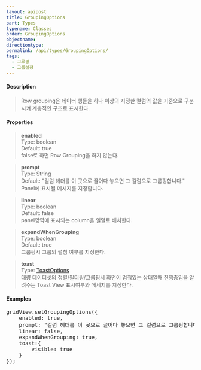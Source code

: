 ```yaml
---
layout: apipost
title: GroupingOptions
part: Types
typename: Classes
order: GroupingOptions
objectname: 
directiontype: 
permalink: /api/types/GroupingOptions/
tags:
  - 그루핑
  - 그룹설정
---
```



#### Description

> Row grouping은 데이터 행들을 하나 이상의 지정한 컬럼의 값을 기준으로 구분시켜 계층적인 구조로 표시한다.

#### Properties

> **enabled**    
> Type: boolean  
> Default: true  
> false로 하면 Row Grouping을 하지 않는다.  

> **prompt**  
> Type: String  
> Default: "컬럼 헤더를 이 곳으로 끌어다 놓으면 그 컬럼으로 그룹핑합니다."
> Panel에 표시될 메시지를 지정합니다.  

> **linear**  
> Type: boolean  
> Default: false  
> panel영역에 표시되는 column을 일렬로 배치한다.  

> **expandWhenGrouping**  
> Type: boolean  
> Default: true  
> 그룹핑시 그룹의 펼침 여부를 지정한다.  

> **toast**  
> Type: [ToastOptions](/api/types/ToastOptions)  
> 대량 데이터셋의 정렬/필터링/그룹핑시 화면이 멈춰있는 상태일때 진행중임을 알려주는 Toast View 표시여부와 메세지를 지정한다.

#### Examples 

<pre class="prettyprint">
gridView.setGroupingOptions({
    enabled: true, 
    prompt: "컬럼 헤더를 이 곳으로 끌어다 놓으면 그 컬럼으로 그룹핑합니다.", 
    linear: false, 
    expandWhenGrouping: true, 
    toast:{
        visible: true
    }
});
</pre>


